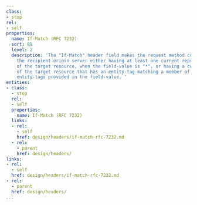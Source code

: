 ```yaml
---
class:
- stop
rel:
- self
properties:
  name: If-Match (RFC 7232)
  sort: 89
  level: 2
  description: 'The "If-Match" header field makes the request method conditional on
    the recipient origin server either having at least one current representation
    of the target resource, when the field-value is "*", or having a current representation
    of the target resource that has an entity-tag matching a member of the list of
    entity-tags provided in the field-value. '
entities:
- class:
  - stop
  rel:
  - self
  properties:
    name: If-Match (RFC 7232)
  links:
  - rel:
    - self
    href: design/headers/if-match-rfc-7232.md
  - rel:
    - parent
    href: design/headers/
links:
- rel:
  - self
  href: design/headers/if-match-rfc-7232.md
- rel:
  - parent
  href: design/headers/
...
```

